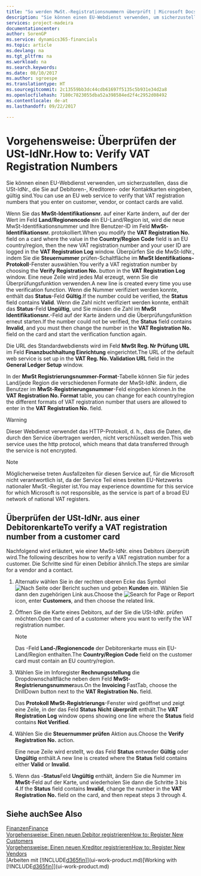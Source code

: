 ```yaml
---
title: "So werden MwSt.-Registrationsnummern überprüft | Microsoft Docs"
description: "Sie können einen EU-Webdienst verwenden, um sicherzustellen, dass die USt-IdNr., die Sie auf Debitoren-, Kreditoren- oder Kontaktkarten eingeben, gültig sind."
services: project-madeira
documentationcenter: 
author: SorenGP
ms.service: dynamics365-financials
ms.topic: article
ms.devlang: na
ms.tgt_pltfrm: na
ms.workload: na
ms.search.keywords: 
ms.date: 08/10/2017
ms.author: sgroespe
ms.translationtype: HT
ms.sourcegitcommit: 2c13559bb3dc44cdb61697f5135c5b931e34d2a8
ms.openlocfilehash: 7180c7823055dba52a398584ed2f4c2952d08492
ms.contentlocale: de-at
ms.lasthandoff: 09/22/2017

---
```

# <a name="how-to-verify-vat-registration-numbers"></a><span data-ttu-id="a82c5-103">Vorgehensweise: Überprüfen der USt-IdNr.</span><span class="sxs-lookup"><span data-stu-id="a82c5-103">How to: Verify VAT Registration Numbers</span></span>
<span data-ttu-id="a82c5-104">Sie können einen EU-Webdienst verwenden, um sicherzustellen, dass die USt-IdNr., die Sie auf Debitoren-, Kreditoren- oder Kontaktkarten eingeben, gültig sind.</span><span class="sxs-lookup"><span data-stu-id="a82c5-104">You can use an EU web service to verify that VAT registration numbers that you enter on customer, vendor, or contact cards are valid.</span></span>  

 <span data-ttu-id="a82c5-105">Wenn Sie das **MwSt-Identifikationsnr.** auf einer Karte ändern, auf der der Wert im Feld **Land/Regionencode** ein EU-Land/Region ist, wird die neue MwSt-Identifikationsnummer und Ihre Benutzer-ID im Feld **MwSt-Identifikationsnr.** protokolliert.</span><span class="sxs-lookup"><span data-stu-id="a82c5-105">When you modify the **VAT Registration No.** field on a card where the value in the **Country/Region Code** field is an EU country/region, then the new VAT registration number and your user ID are logged in the **VAT Registration Log** window.</span></span> <span data-ttu-id="a82c5-106">Überpürfen Sie die MwSt-IdNr., indem Sie die **Steuernummer** prüfen-Schaltfläche im **MwSt Identifikations-Protokoll**-Fenster auswählen.</span><span class="sxs-lookup"><span data-stu-id="a82c5-106">You verify a VAT registration number by choosing the **Verify Registration No.** button in the **VAT Registration Log** window.</span></span> <span data-ttu-id="a82c5-107">Eine neue Zeile wird jedes Mal erzeugt, wenn Sie die Überprüfungsfunktion verwenden.</span><span class="sxs-lookup"><span data-stu-id="a82c5-107">A new line is created every time you use the verification function.</span></span> <span data-ttu-id="a82c5-108">Wenn die Nummer verifiziert werden konnte, enthält das **Status**-Feld **Gültig**.</span><span class="sxs-lookup"><span data-stu-id="a82c5-108">If the number could be verified, the **Status** field contains **Valid**.</span></span> <span data-ttu-id="a82c5-109">Wenn die Zahl nicht verifiziert werden konnte, enthält das **Status**-Feld **Ungültig**, und Sie müssen die Zahl im **MwSt Identifikationsnr.**-Feld auf der Karte ändern und die Überprüfungsfunktion erneut starten.</span><span class="sxs-lookup"><span data-stu-id="a82c5-109">If the number could not be verified, the **Status** field contains **Invalid**, and you must then change the number in the **VAT Registration No.** field on the card and start the verification function again.</span></span>  

 <span data-ttu-id="a82c5-110">Die URL des Standardwebdiensts wird im Feld **MwSt Reg. Nr Prüfung URL** im Feld **Finanzbuchhaltung Einrichtung** eingerichtet.</span><span class="sxs-lookup"><span data-stu-id="a82c5-110">The URL of the default web service is set up in the **VAT Reg. No. Validation URL** field in the **General Ledger Setup** window.</span></span>  

 <span data-ttu-id="a82c5-111">In der **MwSt Registrierungsnummer-Format**-Tabelle können Sie für jedes Land/jede Region die verschiedenen Formate der MwSt-IdNr. ändern, die Benutzer im **MwSt-Registrierungsnummer**-Feld eingeben können.</span><span class="sxs-lookup"><span data-stu-id="a82c5-111">In the **VAT Registration No. Format** table, you can change for each country/region the different formats of VAT registration number that users are allowed to enter in the **VAT Registration No.** field.</span></span>  

> [!WARNING]  
>  <span data-ttu-id="a82c5-112">Dieser Webdienst verwendet das HTTP-Protokoll, d. h., dass die Daten, die durch den Service übertragen werden, nicht verschlüsselt werden.</span><span class="sxs-lookup"><span data-stu-id="a82c5-112">This web service uses the http protocol, which means that data transferred through the service is not encrypted.</span></span>  

> [!NOTE]  
>  <span data-ttu-id="a82c5-113">Möglicherweise treten Ausfallzeiten für diesen Service auf, für die Microsoft nicht verantwortlich ist, da der Service Teil eines breiten EU-Netzwerks nationaler MwSt.-Register ist.</span><span class="sxs-lookup"><span data-stu-id="a82c5-113">You may experience downtime for this service for which Microsoft is not responsible, as the service is part of a broad EU network of national VAT registers.</span></span>  

## <a name="to-verify-a-vat-registration-number-from-a-customer-card"></a><span data-ttu-id="a82c5-114">Überprüfen der USt-IdNr. aus einer Debitorenkarte</span><span class="sxs-lookup"><span data-stu-id="a82c5-114">To verify a VAT registration number from a customer card</span></span>  
<span data-ttu-id="a82c5-115">Nachfolgend wird erläutert, wie einer MwSt-IdNr. eines Debitors überprüft wird.</span><span class="sxs-lookup"><span data-stu-id="a82c5-115">The following describes how to verify a VAT registration number for a customer.</span></span> <span data-ttu-id="a82c5-116">Die Schritte sind für einen Debitior ähnlich.</span><span class="sxs-lookup"><span data-stu-id="a82c5-116">The steps are similar for a vendor and a contact.</span></span>   
1.  <span data-ttu-id="a82c5-117">Alternativ wählen Sie in der rechten oberen Ecke das Symbol ![Nach Seite oder Bericht suchen](media/ui-search/search_small.png "Nach Seite oder Bericht suchen") und geben **Kunden** ein. Wählen Sie dann den zugehörigen Link aus.</span><span class="sxs-lookup"><span data-stu-id="a82c5-117">Choose the ![Search for Page or Report](media/ui-search/search_small.png "Search for Page or Report icon") icon, enter **Customers**, and then choose the related link.</span></span>  

2.  <span data-ttu-id="a82c5-118">Öffnen Sie die Karte eines Debitors, auf der Sie die USt-IdNr. prüfen möchten.</span><span class="sxs-lookup"><span data-stu-id="a82c5-118">Open the card of a customer where you want to verify the VAT registration number.</span></span>  

    > [!NOTE]  
    >  <span data-ttu-id="a82c5-119">Das -Feld **Land-/Regionencode** der Debitorenkarte muss ein EU-Land/Region enthalten.</span><span class="sxs-lookup"><span data-stu-id="a82c5-119">The **Country/Region Code** field on the customer card must contain an EU country/region.</span></span>  
3.  <span data-ttu-id="a82c5-120">Wählen Sie im Inforegister **Rechnungsstellung** die Dropdownschaltfläche neben dem Feld **MwSt-Registrierungsnummer**aus.</span><span class="sxs-lookup"><span data-stu-id="a82c5-120">On the **Invoicing** FastTab, choose the DrillDown button next to the **VAT Registration No.** field.</span></span>  

    <span data-ttu-id="a82c5-121">Das **Protokoll MwSt-Registrierungs**-Fenster wird geöffnet und zeigt eine Zeile, in der das Feld **Status** **Nicht überprüft** enthält.</span><span class="sxs-lookup"><span data-stu-id="a82c5-121">The **VAT Registration Log** window opens showing one line where the **Status** field contains **Not Verified**.</span></span>  
4.  <span data-ttu-id="a82c5-122">Wählen Sie die **Steuernummer prüfen** Aktion aus.</span><span class="sxs-lookup"><span data-stu-id="a82c5-122">Choose the **Verify Registration No.** action.</span></span>  

     <span data-ttu-id="a82c5-123">Eine neue Zeile wird erstellt, wo das Feld **Status** entweder **Gültig** oder **Ungültig** enthält.</span><span class="sxs-lookup"><span data-stu-id="a82c5-123">A new line is created where the **Status** field contains either **Valid** or **Invalid**.</span></span>  
5.  <span data-ttu-id="a82c5-124">Wenn das -**Status**Feld  **Ungültig** enthält, ändern Sie die Nummer im **MwSt**-Feld auf der Karte, und wiederholen Sie dann die Schritte 3 bis 4.</span><span class="sxs-lookup"><span data-stu-id="a82c5-124">If the **Status** field contains **Invalid**, change the number in the **VAT Registration No.** field on the card, and then repeat steps 3 through 4.</span></span>  

## <a name="see-also"></a><span data-ttu-id="a82c5-125">Siehe auch</span><span class="sxs-lookup"><span data-stu-id="a82c5-125">See Also</span></span>  
[<span data-ttu-id="a82c5-126">Finanzen</span><span class="sxs-lookup"><span data-stu-id="a82c5-126">Finance</span></span>](finance.md)  
[<span data-ttu-id="a82c5-127">Vorgehensweise: Einen neuen Debitor registrieren</span><span class="sxs-lookup"><span data-stu-id="a82c5-127">How to: Register New Customers</span></span>](sales-how-register-new-customers.md)  
[<span data-ttu-id="a82c5-128">Vorgehensweise: Einen neuen Kreditor registrieren</span><span class="sxs-lookup"><span data-stu-id="a82c5-128">How to: Register New Vendors</span></span>](purchasing-how-register-new-vendors.md)  
<span data-ttu-id="a82c5-129">[Arbeiten mit [!INCLUDE[d365fin](includes/d365fin_md.md)]](ui-work-product.md)</span><span class="sxs-lookup"><span data-stu-id="a82c5-129">[Working with [!INCLUDE[d365fin](includes/d365fin_md.md)]](ui-work-product.md)</span></span>

